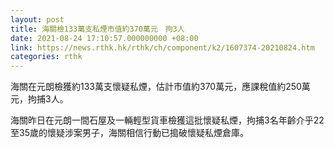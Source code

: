 ```yaml
---
layout: post
title: 海關檢133萬支私煙市值約370萬元　拘3人
date: 2021-08-24 17:10:57.000000000 +08:00
link: https://news.rthk.hk/rthk/ch/component/k2/1607374-20210824.htm
categories: rthk
---
```


海關在元朗檢獲約133萬支懷疑私煙，估計市值約370萬元，應課稅值約250萬元，拘捕3人。

海關昨日在元朗一間石屋及一輛輕型貨車檢獲這批懷疑私煙，拘捕3名年齡介乎22至35歲的懷疑涉案男子，海關相信行動已搗破懷疑私煙倉庫。
